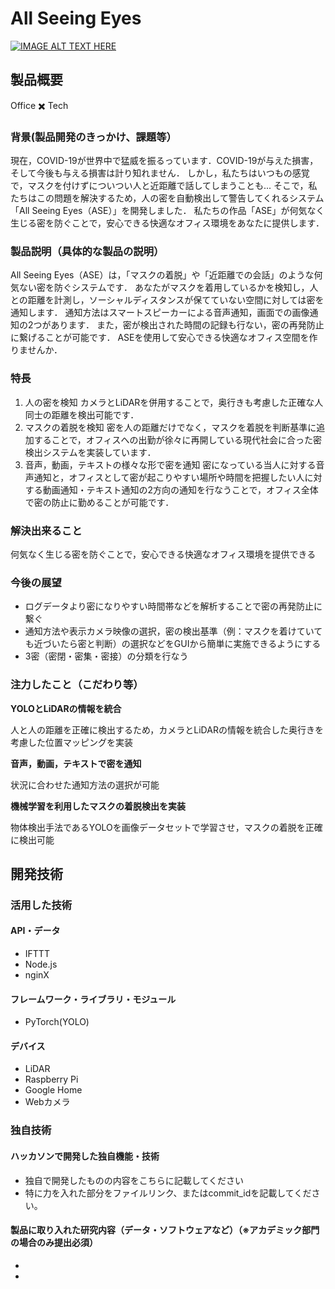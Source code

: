 # All Seeing Eyes
[![IMAGE ALT TEXT HERE](https://user-images.githubusercontent.com/43030659/98431275-2eda4700-20f7-11eb-9522-e90acb4c7a76.png)](https://youtu.be/EfZslu5hceY)
## 製品概要
Office ✖️ Tech
### 背景(製品開発のきっかけ、課題等）
現在，COVID-19が世界中で猛威を振るっています．COVID-19が与えた損害，そして今後も与える損害は計り知れません．
しかし，私たちはいつもの感覚で，マスクを付けずについつい人と近距離で話してしまうことも...
そこで，私たちはこの問題を解決するため，人の密を自動検出して警告してくれるシステム「All Seeing Eyes（ASE）」を開発しました．
私たちの作品「ASE」が何気なく生じる密を防ぐことで，安心できる快適なオフィス環境をあなたに提供します．

### 製品説明（具体的な製品の説明）
All Seeing Eyes（ASE）は，「マスクの着脱」や「近距離での会話」のような何気ない密を防ぐシステムです．
あなたがマスクを着用しているかを検知し，人との距離を計測し，ソーシャルディスタンスが保てていない空間に対しては密を通知します．
通知方法はスマートスピーカーによる音声通知，画面での画像通知の2つがあります．
また，密が検出された時間の記録も行ない，密の再発防止に繋げることが可能です．
ASEを使用して安心できる快適なオフィス空間を作りませんか．

### 特長
1. 人の密を検知
カメラとLiDARを併用することで，奥行きも考慮した正確な人同士の距離を検出可能です．
2. マスクの着脱を検知
密を人の距離だけでなく，マスクを着脱を判断基準に追加することで，オフィスへの出勤が徐々に再開している現代社会に合った密検出システムを実装しています．
3. 音声，動画，テキストの様々な形で密を通知
密になっている当人に対する音声通知と，オフィスとして密が起こりやすい場所や時間を把握したい人に対する動画通知・テキスト通知の2方向の通知を行なうことで，オフィス全体で密の防止に勤めることが可能です．

### 解決出来ること
何気なく生じる密を防ぐことで，安心できる快適なオフィス環境を提供できる

### 今後の展望
* ログデータより密になりやすい時間帯などを解析することで密の再発防止に繋ぐ
* 通知方法や表示カメラ映像の選択，密の検出基準（例：マスクを着けていても近づいたら密と判断）の選択などをGUIから簡単に実施できるようにする
* 3密（密閉・密集・密接）の分類を行なう

### 注力したこと（こだわり等）
**YOLOとLiDARの情報を統合**

人と人の距離を正確に検出するため，カメラとLiDARの情報を統合した奥行きを考慮した位置マッピングを実装

**音声，動画，テキストで密を通知**

状況に合わせた通知方法の選択が可能

**機械学習を利用したマスクの着脱検出を実装**

物体検出手法であるYOLOを画像データセットで学習させ，マスクの着脱を正確に検出可能

## 開発技術
### 活用した技術
#### API・データ
* IFTTT
* Node.js
* nginX
#### フレームワーク・ライブラリ・モジュール
* PyTorch(YOLO)
#### デバイス
* LiDAR
* Raspberry Pi
* Google Home
* Webカメラ
### 独自技術
#### ハッカソンで開発した独自機能・技術
* 独自で開発したものの内容をこちらに記載してください
* 特に力を入れた部分をファイルリンク、またはcommit_idを記載してください。
#### 製品に取り入れた研究内容（データ・ソフトウェアなど）（※アカデミック部門の場合のみ提出必須）
* 
*
